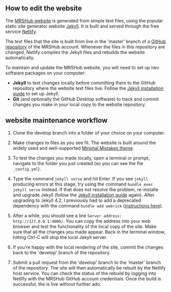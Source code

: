 ## How to edit the  website

The [MRSHub website](https://www.mrshub.org) is generated from simple text files, using the popular static site generator website [Jekyll](https://jekyllrb.com/). It is built and served through the free service [Netlify](https://www.netlify.com/).

The text files that the site is built from live in the 'master' branch of a [GitHub repository](https://github.com/mrshub/mrshub-website/tree/master) of the MRSHub account. Whenever the files in this repository are changed, Netlify compiles the Jekyll files and rebuilds the website automatically.

To maintain and update the MRSHub website, you will need to set up two software packages on your computer:
- **Jekyll** to test changes locally before committing them to the GitHub repository where the website text files live. Follow the [Jekyll installation guide](https://jekyllrb.com/docs/installation/) to set up Jekyll.
- **Git** (and optionally the GitHub Desktop software) to track and commit changes you make in your local copy to the website repository.

## website maintenance workflow

1. Clone the develop branch into a folder of your choice on your computer.

2. Make changes to files as you see fit. The website is built around the widely used and well-supported [Minimal Mistakes theme](https://mmistakes.github.io/minimal-mistakes/docs/quick-start-guide/).

3. To test the changes you made locally, open a terminal or prompt, navigate to the folder you just created (so you can see the file `_config.yml`).

4. Type the command `jekyll serve` and hit Enter. If you see `jekyll` producing errors at this stage, try using the command `bundle exec jekyll serve` instead. If that does not resolve the problem, re-installe and upgrade Jekyll (follow the [Jekyll installation guide](https://jekyllrb.com/docs/installation/) again). After upgrading to Jekyll 4.2, I previously had to add a deprecated dependency with the command `bundle add webrick` ([instructions here](https://github.com/jekyll/jekyll/issues/8523)).

5. After a while, you should see a line `Server address: http://127.0.0.1:4000/`. You can copy the address into your web browser and test the functionality of the local copy of the site. Make sure that all the changes you made appear. Back in the terminal window, hitting Ctrl-C will stop the local Jekyll server.

6. If you're happy with the local rendering of the site, commit the changes back to the 'develop' branch of the repository.

7. Submit a pull request from the 'develop' branch to the 'master' branch of the repository. The site will then automatically be rebuilt by the Netlify host service. You can check the status of the rebuild by logging into Netlify with the MRSHub GitHub account credentials. Once the build is successful, the  is live without further ado.


